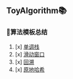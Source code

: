 ## ToyAlgorithm📚

### 📌算法模板总结

1. [x]  [单调栈](https://github.com/Zhangz1w3nBeatbox/ToyAlgorithm/blob/main/%E7%AE%97%E6%B3%95%E6%A8%A1%E6%9D%BF%E6%80%BB%E7%BB%93/%E5%8D%95%E8%B0%83%E6%A0%88/%E5%8D%95%E8%B0%83%E6%A0%88.md)
2. [x]  [滑动窗口](https://github.com/Zhangz1w3nBeatbox/ToyAlgorithm/blob/main/%E7%AE%97%E6%B3%95%E6%A8%A1%E6%9D%BF%E6%80%BB%E7%BB%93/%E6%BB%91%E5%8A%A8%E7%AA%97%E5%8F%A3/%E6%BB%91%E5%8A%A8%E7%AA%97%E5%8F%A3.md)
3. [x]  [回溯](https://github.com/Zhangz1w3nBeatbox/ToyAlgorithm/blob/main/%E7%AE%97%E6%B3%95%E6%A8%A1%E6%9D%BF%E6%80%BB%E7%BB%93/%E5%9B%9E%E6%BA%AF/%E5%9B%9E%E6%BA%AF.md)
4. [x]  [原地哈希](https://github.com/Zhangz1w3nBeatbox/ToyAlgorithm/blob/main/算法模板总结/原地哈希/原地哈希.md)

[//]: # (5. [x]  [原地哈希]&#40;https://github.com/Zhangz1w3nBeatbox/ToyAlgorithm/blob/main/算法模板总结/原地哈希/原地哈希.md&#41;)

[//]: # (6. [x]  [原地哈希]&#40;https://github.com/Zhangz1w3nBeatbox/ToyAlgorithm/blob/main/算法模板总结/原地哈希/原地哈希.md&#41;)
